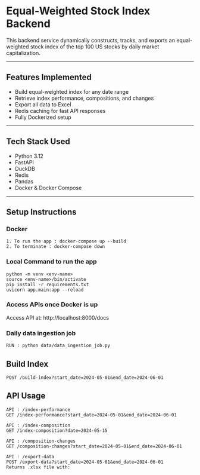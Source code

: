 # Equal-Weighted Stock Index Backend

This backend service dynamically constructs, tracks, and exports an equal-weighted stock index of the top 100 US stocks by daily market capitalization.

---

## Features Implemented

- Build equal-weighted  index for any date range
- Retrieve index performance, compositions, and changes
- Export all data to Excel
- Redis caching for fast API responses
- Fully Dockerized setup

---

## Tech Stack Used

- Python 3.12
- FastAPI
- DuckDB
- Redis
- Pandas
- Docker & Docker Compose

---

## Setup Instructions

### Docker
    1. To run the app : docker-compose up --build
    2. To terminate : docker-compose down

### Local Command to run the app

    python -m venv <env-name>
    source <env-name>/bin/activate
    pip install -r requirements.txt
    uvicorn app.main:app --reload

### Access APIs once Docker is up

Access API at: http://localhost:8000/docs

### Daily data ingestion job

    RUN : python data/data_ingestion_job.py

## Build Index
    POST /build-index?start_date=2024-05-01&end_date=2024-06-01

## API Usage
    API : /index-performance
    GET /index-performance?start_date=2024-05-01&end_date=2024-06-01
    
    API : /index-composition
    GET /index-composition?date=2024-05-15
    
    API : /composition-changes
    GET /composition-changes?start_date=2024-05-01&end_date=2024-06-01
    
    API : /export-data
    POST /export-data?start_date=2024-05-01&end_date=2024-06-01
    Returns .xlsx file with:
